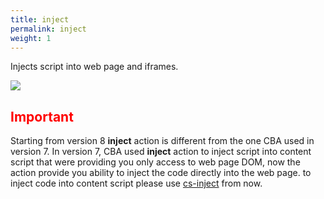 ```yaml
---
title: inject
permalink: inject
weight: 1
---
```


Injects script into web page and iframes. 

![](/images/inject_site.jpg)

<h2 style="color: red;">Important</h2>

Starting from version 8 **inject** action is different from the one CBA used in version 7.
In version 7, CBA used **inject** action to inject script into content script that were providing you only access to web page DOM, now the action provide you ability to inject the code directly into the web page. to inject code into content script please use [cs-inject](/inject-cs) from now.